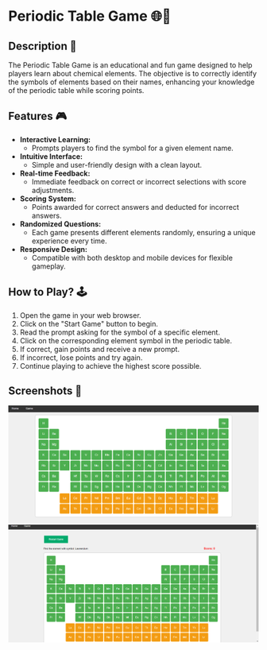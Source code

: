 # Periodic Table Game 🌐🔬

## Description 📃
The Periodic Table Game is an educational and fun game designed to help players learn about chemical elements. The objective is to correctly identify the symbols of elements based on their names, enhancing your knowledge of the periodic table while scoring points.

## Features 🎮
- **Interactive Learning:**
  - Prompts players to find the symbol for a given element name.
- **Intuitive Interface:**
  - Simple and user-friendly design with a clean layout.
- **Real-time Feedback:**
  - Immediate feedback on correct or incorrect selections with score adjustments.
- **Scoring System:**
  - Points awarded for correct answers and deducted for incorrect answers.
- **Randomized Questions:**
  - Each game presents different elements randomly, ensuring a unique experience every time.
- **Responsive Design:**
  - Compatible with both desktop and mobile devices for flexible gameplay.

## How to Play? 🕹️
1. Open the game in your web browser.
2. Click on the "Start Game" button to begin.
3. Read the prompt asking for the symbol of a specific element.
4. Click on the corresponding element symbol in the periodic table.
5. If correct, gain points and receive a new prompt.
6. If incorrect, lose points and try again.
7. Continue playing to achieve the highest score possible.

## Screenshots 📸
![Game Screenshot](./assets/images/Periodic_Table_Game1.png)
![Game Screenshot](./assets/images/Periodic_Table_Game2.png)
